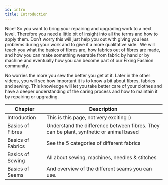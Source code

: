 ```yaml
---
id: intro
title: Introduction
---
```


Nice! So you want to bring your repairing and upgrading work to a next level. Therefore you need a little bit of insight into all the terms and how to apply them. Don’t worry this will just help you out with giving you less problems during your work and to give it a more qualitative side. 
We will teach you what the basics of fibres are, how fabrics out of fibres are made, and how you can make something wearable from fabric by hand or by machine and eventually how you can become part of our Fixing Fashion community.

No worries the more you sew the better you get at it. Later in the other videos, you will see how important it is to know a bit about fibres, fabrics and sewing. This knowledge will let you take better care of your clothes and have a deeper understanding of the caring process and how to maintain it by repairing or upgrading. 


|Chapter|Description|
|-------|---------|
|Introduction|This is this page, not very exciting :)|
|Basics of Fibres| Understand the difference between fibres. They can be plant, synthetic or animal based|
|Basics of Fabrics|See the 5 categories of different fabrics|
|Basics of Sewing| All about sewing, machines, needles & stitches|
|Basics of Seams| And overview of the different seams you can use.|
